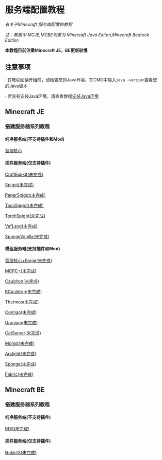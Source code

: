# 服务端配置教程

*有关于Minecraft 服务端配置的教程*

*注：教程中 MCJE,MCBE均意为 Minecraft Java Editon,Minecraft Bedrock Edition*

**本教程目前注重Minecraft JE，BE更新较慢**

## 注意事项

· 在教程阅读开始前，请检查您的Java环境，在CMD中输入`java -version`查看您的Java版本

· 若没有安装Java环境，请查看教程[安装Java环境](java/?id=如何配置java环境)

## Minecraft JE

### 搭建服务器系列教程

#### 纯净服务端(不支持插件和Mod)

[官服核心](minecraft/server/je/offical.md)

#### 插件服务端(仅支持插件)

[CraftBukkit(未完成)](minecraft/server/je/craftbukkit.md)

[Spigot(未完成)](minecraft/server/je/spigot.md)

[PaperSpigot(未完成)](minecraft/server/je/paperspigot.md)

[TacoSpigot(未完成)](minecraft/server/je/tacospigot.md)

[TorchSpigot(未完成)](minecraft/server/je/torchspigot.md)

[VefLand(未完成)](minecraft/server/je/vefland.md)

[SpongeVanilla(未完成)](minecraft/server/je/spongevanilla.md)

#### 模组服务端(支持插件和Mod)

[官服核心+Forge(未完成)](minecraft/server/je/offical+forge.md)

[MCPC+(未完成)](minecraft/server/je/mcpc+.md)

[Cauldron(未完成)](minecraft/server/je/cauldron.md)

[KCauldron(未完成)](minecraft/server/je/kcauldron.md)

[Thermos(未完成)](minecraft/server/je/thermos.md)

[Contigo(未完成)](minecraft/server/je/contigo.md)

[Uranium(未完成)](minecraft/server/je/uranium.md)

[CatServer(未完成)](minecraft/server/je/catserver.md)

[Mohist(未完成)](minecraft/server/je/mohist.md)

[Arclight(未完成)](minecraft/server/je/arclight.md)

[Sponge(未完成)](minecraft/server/je/sponge.md)

[Fabric(未完成)](minecraft/server/je/fabric.md)

## Minecraft BE

### 搭建服务器系列教程

#### 纯净服务端(不支持插件)

[BDS(未完成)](minecraft/server/be/bds.md)

#### 插件服务端(仅支持插件)

[NukkitX(未完成)](minecraft/server/be/nukkitx.md)

